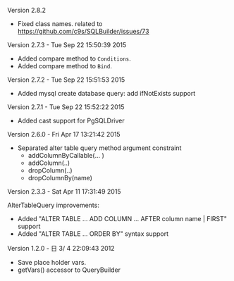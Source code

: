 Version 2.8.2

- Fixed class names. related to https://github.com/c9s/SQLBuilder/issues/73


Version 2.7.3 - Tue Sep 22 15:50:39 2015

- Added compare method to `Conditions`.
- Added compare method to `Bind`.

Version 2.7.2 - Tue Sep 22 15:51:53 2015

- Added mysql create database query: add ifNotExists support

Version 2.7.1 - Tue Sep 22 15:52:22 2015

- Added cast support for PgSQLDriver

Version 2.6.0 - Fri Apr 17 13:21:42 2015

- Separated alter table query method argument constraint
    - addColumnByCallable(... )
    - addColumn(..)
    - dropColumn(..)
    - dropColumnBy(name)

Version 2.3.3 - Sat Apr 11 17:31:49 2015

AlterTableQuery improvements:
- Added "ALTER TABLE ... ADD COLUMN ... AFTER column name | FIRST"  support
- Added "ALTER TABLE ... ORDER BY" syntax support

Version 1.2.0 - 日  3/ 4 22:09:43 2012

- Save place holder vars.
- getVars() accessor to QueryBuilder


